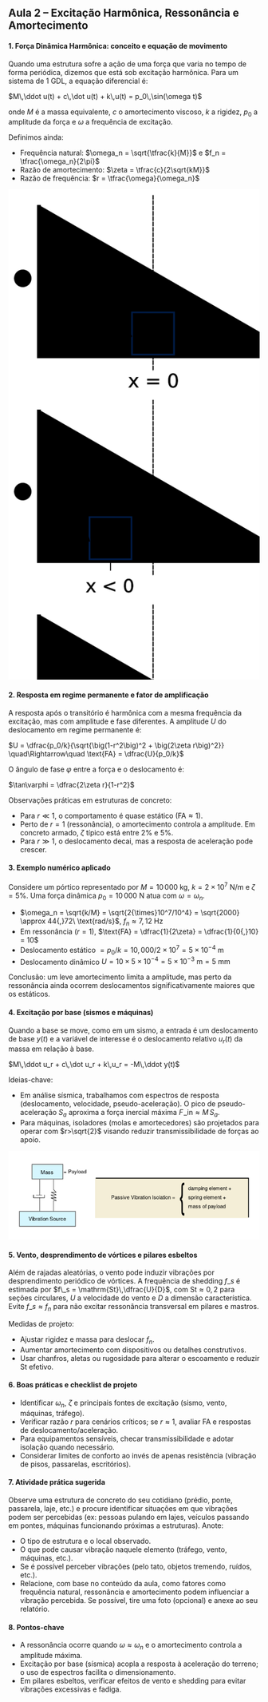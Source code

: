 ## Aula 2 – Excitação Harmônica, Ressonância e Amortecimento

#### 1. Força Dinâmica Harmônica: conceito e equação de movimento
Quando uma estrutura sofre a ação de uma força que varia no tempo de forma periódica, dizemos que está sob excitação harmônica. Para um sistema de 1 GDL, a equação diferencial é:

$M\,\ddot u(t) + c\,\dot u(t) + k\,u(t) = p_0\,\sin(\omega t)$

onde $M$ é a massa equivalente, $c$ o amortecimento viscoso, $k$ a rigidez, $p_0$ a amplitude da força e $\omega$ a frequência de excitação.

Definimos ainda:
- Frequência natural: $\omega_n = \sqrt{\tfrac{k}{M}}$ e $f_n = \tfrac{\omega_n}{2\pi}$
- Razão de amortecimento: $\zeta = \tfrac{c}{2\sqrt{kM}}$
- Razão de frequência: $r = \tfrac{\omega}{\omega_n}$

![Oscilador harmônico sob força senoidal](assets/downloads/Harmonic_oscillator.png)

#### 2. Resposta em regime permanente e fator de amplificação
A resposta após o transitório é harmônica com a mesma frequência da excitação, mas com amplitude e fase diferentes. A amplitude $U$ do deslocamento em regime permanente é:

$U = \dfrac{p_0/k}{\sqrt{\big(1-r^2\big)^2 + \big(2\zeta r\big)^2}} \quad\Rightarrow\quad \text{FA} = \dfrac{U}{p_0/k}$

O ângulo de fase $\varphi$ entre a força e o deslocamento é:

$\tan\varphi = \dfrac{2\zeta r}{1-r^2}$

Observações práticas em estruturas de concreto:
- Para $r \ll 1$, o comportamento é quase estático ($\text{FA}\approx 1$).
- Perto de $r=1$ (ressonância), o amortecimento controla a amplitude. Em concreto armado, $\zeta$ típico está entre 2% e 5%.
- Para $r \gg 1$, o deslocamento decai, mas a resposta de aceleração pode crescer.

#### 3. Exemplo numérico aplicado
Considere um pórtico representado por $M=10\,000\ \text{kg}$, $k=2{\times}10^7\ \text{N/m}$ e $\zeta=5\%$. Uma força dinâmica $p_0=10\,000\ \text{N}$ atua com $\omega=\omega_n$.

- $\omega_n = \sqrt{k/M} = \sqrt{2{\times}10^7/10^4} = \sqrt{2000} \approx 44{,}72\ \text{rad/s}$, $f_n\approx 7{,}12\ \text{Hz}$
- Em ressonância ($r=1$), $\text{FA} = \dfrac{1}{2\zeta} = \dfrac{1}{0{,}10} = 10$
- Deslocamento estático $= p_0/k = 10{,}000/2{\times}10^7 = 5{\times}10^{-4}\ \text{m}$
- Deslocamento dinâmico $U = 10 \times 5{\times}10^{-4} = 5{\times}10^{-3}\ \text{m} = 5\ \text{mm}$

Conclusão: um leve amortecimento limita a amplitude, mas perto da ressonância ainda ocorrem deslocamentos significativamente maiores que os estáticos.

#### 4. Excitação por base (sismos e máquinas)
Quando a base se move, como em um sismo, a entrada é um deslocamento de base $y(t)$ e a variável de interesse é o deslocamento relativo $u_r(t)$ da massa em relação à base.

$M\,\ddot u_r + c\,\dot u_r + k\,u_r = -M\,\ddot y(t)$

Ideias-chave:
- Em análise sísmica, trabalhamos com espectros de resposta (deslocamento, velocidade, pseudo-aceleração). O pico de pseudo-aceleração $S_a$ aproxima a força inercial máxima $F\!\_\text{in} \approx M\,S_a$.
- Para máquinas, isoladores (molas e amortecedores) são projetados para operar com $r>\sqrt{2}$ visando reduzir transmissibilidade de forças ao apoio.

![Esquema de isolação/base excitada](assets/downloads/Passvib1.png)

#### 5. Vento, desprendimento de vórtices e pilares esbeltos
Além de rajadas aleatórias, o vento pode induzir vibrações por desprendimento periódico de vórtices. A frequência de shedding $f\_s$ é estimada por $f\_s = \mathrm{St}\,\dfrac{U}{D}$, com $\mathrm{St}\approx 0{,}2$ para seções circulares, $U$ a velocidade do vento e $D$ a dimensão característica. Evite $f\_s \approx f_n$ para não excitar ressonância transversal em pilares e mastros.

Medidas de projeto:
- Ajustar rigidez e massa para deslocar $f_n$.
- Aumentar amortecimento com dispositivos ou detalhes construtivos.
- Usar chanfros, aletas ou rugosidade para alterar o escoamento e reduzir $\mathrm{St}$ efetivo.

#### 6. Boas práticas e checklist de projeto
- Identificar $\omega_n$, $\zeta$ e principais fontes de excitação (sismo, vento, máquinas, tráfego).
- Verificar razão $r$ para cenários críticos; se $r\approx 1$, avaliar FA e respostas de deslocamento/aceleração.
- Para equipamentos sensíveis, checar transmissibilidade e adotar isolação quando necessário.
- Considerar limites de conforto ao invés de apenas resistência (vibração de pisos, passarelas, escritórios).


#### 7. Atividade prática sugerida
Observe uma estrutura de concreto do seu cotidiano (prédio, ponte, passarela, laje, etc.) e procure identificar situações em que vibrações podem ser percebidas (ex: pessoas pulando em lajes, veículos passando em pontes, máquinas funcionando próximas a estruturas). Anote:
- O tipo de estrutura e o local observado.
- O que pode causar vibração naquele elemento (tráfego, vento, máquinas, etc.).
- Se é possível perceber vibrações (pelo tato, objetos tremendo, ruídos, etc.).
- Relacione, com base no conteúdo da aula, como fatores como frequência natural, ressonância e amortecimento podem influenciar a vibração percebida.
Se possível, tire uma foto (opcional) e anexe ao seu relatório.

#### 8. Pontos-chave
- A ressonância ocorre quando $\omega\approx\omega_n$ e o amortecimento controla a amplitude máxima.
- Excitação por base (sísmica) acopla a resposta à aceleração do terreno; o uso de espectros facilita o dimensionamento.
- Em pilares esbeltos, verificar efeitos de vento e shedding para evitar vibrações excessivas e fadiga.
